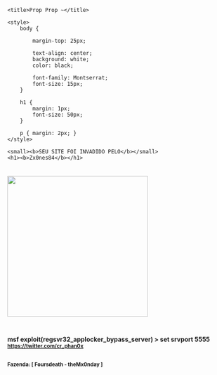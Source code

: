 <html><head>
	<meta charset="UTF-8">
    <link href="https://fonts.googleapis.com/css2?family=Montserrat:ital@1&amp;display=swap" rel="stylesheet">
	<link rel="shortcut icon" href="https://i.ibb.co/w6NskFB/20220114-154854.jpg" type="image/gif">

	<title>Prop Prop ~</title>

	<style>
		body {

			margin-top: 25px;

			text-align: center;
			background: white;
			color: black;

			font-family: Montserrat;
			font-size: 15px;
		}
		
		h1 {
			margin: 1px;
			font-size: 50px;
		}
	
		p { margin: 2px; }
	</style>
</head><body>

	<small><b>SEU SITE FOI INVADIDO PELO</b></small>
	<h1><b>Zx0nes84</b></h1>
<img style="width:320px;margin-top:20px;margin-bottom:9px;" src="https://www.icegif.com/wp-content/uploads/chicken-icegif-25.gif"><br>
<br><br><b>msf exploit(regsvr32_applocker_bypass_server) > set srvport 5555</b><br>
<a href="https://twitter.com/cr_phan0x"><small><b>https://twitter.com/cr_phan0x</b></small></a><small><b>
	<br><br><p><b>Fazenda: [ Foursdeath - theMx0nday ]</b></p><br>
		<script>
		let x = 0;
		const title = [];
		const nick = "C0C0R1C0 HACKEANDO";

		for (let i = 1; i <= nick.length; ++i) {
			//   if (nick.slice(0, -i).endsWith(" ")) continue
			title.push(nick.slice(0, i));
		}
		for (let i = 1; i < nick.length; ++i) {
			// if (nick.slice(0, -i).endsWith(" ")) continue
			title.push(nick.slice(0, -i));
		}
		title.push("&lrm;");

		function loop() {
			document.getElementsByTagName("title")[0].innerHTML = title[x++ % title.length];
			setTimeout(() => loop(), 250);
		}
		loop();
	</script>
	<br>

</b></small></body></html>
